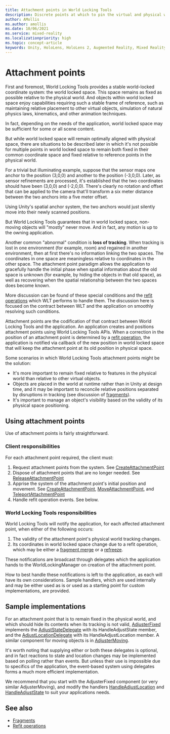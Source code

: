 ```yaml
---
title: Attachment points in World Locking Tools
description: Discrete points at which to pin the virtual and physical worlds together.
author: AMollis
ms.author: amollis
ms.date: 10/06/2021
ms.service: mixed-reality
ms.localizationpriority: high
ms.topic: concept-article
keywords: Unity, HoloLens, HoloLens 2, Augmented Reality, Mixed Reality, ARCore, ARKit, development, MRTK
---
```


# Attachment points

First and foremost, World Locking Tools provides a stable world-locked coordinate system: the world locked space. This space remains as fixed as possible relative to the physical world. And objects within world locked space enjoy capabilities requiring such a stable frame of reference, such as maintaining relative placement to other virtual objects, simulation of natural physics laws, kinematics, and other animation techniques.

In fact, depending on the needs of the application, world locked space may be sufficient for some or all scene content.

But while world locked space will remain optimally aligned with physical space, there are situations to be described later in which it's not possible for multiple points in world locked space to remain both fixed in their common coordinate space and fixed relative to reference points in the physical world.

For a trivial but illuminating example, suppose that the sensor maps one anchor to the position (3,0,0) and another to the position (-3,0,0). Later, as sensor refinements are processed, it's established that the two coordinates should have been (3,0,0) and (-2,0,0). There's clearly no rotation and offset that can be applied to the camera that'll transform a six meter distance between the two anchors into a five meter offset.

Using Unity's spatial anchor system, the two anchors would just silently move into their newly scanned positions.

But World Locking Tools guarantees that in world locked space, non-moving objects will "mostly" never move. And in fact, any motion is up to the owning application.

Another common "abnormal" condition is **loss of tracking**. When tracking is lost in one environment (for example, room) and regained in another environment, then at first there's no information linking the two spaces. The coordinates in one space are meaningless relative to coordinates in the other space. The attachment point paradigm allows the application to gracefully handle the initial phase when spatial information about the old space is unknown (for example, by hiding the objects in that old space), as well as recovering when the spatial relationship between the two spaces does become known.

More discussion can be found of these special conditions and the [refit operations](RefitOperations.md) which WLT performs to handle them. The discussion here is focused on the contract between WLT and the application on smoothly resolving such conditions.

Attachment points are the codification of that contract between World Locking Tools and the application. An application creates and positions attachment points using World Locking Tools APIs. When a correction in the position of an attachment point is determined by a [refit operation](RefitOperations.md), the application is notified via callback of the new position in world locked space that will keep the attachment point at its old position in physical space.

Some scenarios in which World Locking Tools attachment points might be the solution:

* It's more important to remain fixed relative to features in the physical world than relative to other virtual objects. 
* Objects are placed in the world at runtime rather than in Unity at design time, and it may be important to reconcile relative positions separated by disruptions in tracking (see discussion of [fragments](Fragments.md)).
* It's important to manage an object's visibility based on the validity of its physical space positioning.

## Using attachment points

Use of attachment points is fairly straightforward.

### Client responsibilities

For each attachment point required, the client must:

1) Request attachment points from the system. See [CreateAttachmentPoint](xref:Microsoft.MixedReality.WorldLocking.Core.IAttachmentPointManager.CreateAttachmentPoint*)
2) Dispose of attachment points that are no longer needed. See [ReleaseAttachmentPoint](xref:Microsoft.MixedReality.WorldLocking.Core.IAttachmentPointManager.ReleaseAttachmentPoint*)
3) Apprise the system of the attachment point's initial position and movement. See [CreateAttachmentPoint](xref:Microsoft.MixedReality.WorldLocking.Core.IAttachmentPointManager.CreateAttachmentPoint*), [MoveAttachmentPoint](xref:Microsoft.MixedReality.WorldLocking.Core.IAttachmentPointManager.MoveAttachmentPoint*), and [TeleportAttachmentPoint](xref:Microsoft.MixedReality.WorldLocking.Core.IAttachmentPointManager.TeleportAttachmentPoint*)
4) Handle refit operation events. See below.

### World Locking Tools responsibilities

World Locking Tools will notify the application, for each affected attachment point, when either of the following occurs:

1) The validity of the attachment point's physical world tracking changes. 
2) Its coordinates in world locked space change due to a refit operation, which may be either a [fragment merge](RefitOperations.md#fragment-merge) or a [refreeze](RefitOperations.md#refreeze-operations).

These notifications are broadcast through delegates which the application hands to the WorldLockingManager on creation of the attachment point.

How to best handle these notifications is left to the application, as each will have its own considerations. Sample handlers, which are used internally and may be either used as is or used as a starting point for custom implementations, are provided.

## Sample implementations

For an attachment point that is to remain fixed in the physical world, and which should hide its contents when its tracking is not valid, [AdjusterFixed](xref:Microsoft.MixedReality.WorldLocking.Tools.AdjusterFixed) implements the [AdjustStateDelegate](xref:Microsoft.MixedReality.WorldLocking.Core.AdjustStateDelegate) with its HandleAdjustState member, and the [AdjustLocationDelegate](xref:Microsoft.MixedReality.WorldLocking.Core.AdjustLocationDelegate) with its HandleAdjustLocation member. A similar component for moving objects is in [AdjusterMoving](xref:Microsoft.MixedReality.WorldLocking.Tools.AdjusterMoving).

It's worth noting that supplying either or both these delegates is optional, and in fact reactions to state and location changes may be implemented based on polling rather than events. But unless their use is impossible due to specifics of the application, the event-based system using delegates forms a much more efficient implementation.

We recommend that you start with the AdjusterFixed component (or very similar AdjusterMoving), and modify the handlers [HandleAdjustLocation](xref:Microsoft.MixedReality.WorldLocking.Tools.AdjusterFixed.HandleAdjustLocation*) and [HandleAdjustState](xref:Microsoft.MixedReality.WorldLocking.Tools.AdjusterFixed.HandleAdjustState*) to suit your applications needs.

## See also

* [Fragments](Fragments.md)
* [Refit operations](RefitOperations.md)